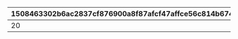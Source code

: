 |1508463302b6ac2837cf876900a8f87afcf47affce56c814b674412836054af0|009985e33234cb7ea72c7df8607ee59c41d9c4d09e91f8b38a84be065d7ef6bd|a7c7901a699868161e8e5ce0cc12baf48facb275906cca14a902dd51df6b6e26|e5bc2b23e619e21856f1350d947b351162c9551584590de6e5570f72696b468a|64f7855f10294d81bfeb01f83790901d27b20232b8bc5d256a01f6b8dd1d9f9e|4fb324f0967a0bf20b9e9b75b7f10af804334bbc1729ace9732948e4798d7c1a|e76b16303b68abaa0033235e22f555adb94583bde3837e19b865cdf467817ee2|2fdd8ed75b5b5976b9d44cfafab8ec3b6c0d3444d9f8dc2bbcd908e08363bf1a|0d526cceb6974fc4e216809c5bb7e82ac3ef55f9494b67fed23ab088a4cc3789|8fab73d4f7c28cc81063d68c755a9da195f1a6c938ab5bce5398e29571a37788|37517ecbef835b21d59bbf36a30f2fc3de4545573f95fdeb6aa973421f6012f0|e8f23156bc89d2d51d0d051033caff1596e250cea7783438845cdf244b002e0a|1133c8612f0e66c0ce6d808f1cd25db44c065f24beef94bdc6a882962f783823|
| --- | --- | --- | --- | --- | --- | --- | --- | --- | --- | --- | --- | --- |
|20|30000|5|10|0.25|99|99|2|1|9999999|4|30000|3|